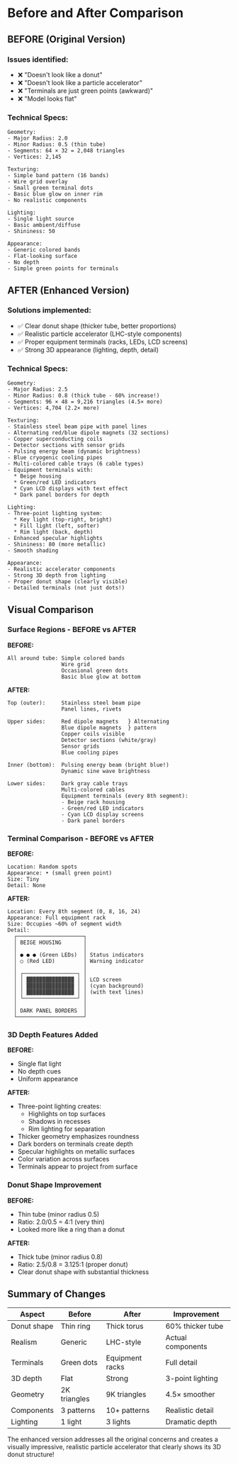 # Before and After Comparison

## BEFORE (Original Version)
### Issues identified:
- ❌ "Doesn't look like a donut"
- ❌ "Doesn't look like a particle accelerator"  
- ❌ "Terminals are just green points (awkward)"
- ❌ "Model looks flat"

### Technical Specs:
```
Geometry:
- Major Radius: 2.0
- Minor Radius: 0.5 (thin tube)
- Segments: 64 × 32 = 2,048 triangles
- Vertices: 2,145

Texturing:
- Simple band pattern (16 bands)
- Wire grid overlay
- Small green terminal dots
- Basic blue glow on inner rim
- No realistic components

Lighting:
- Single light source
- Basic ambient/diffuse
- Shininess: 50

Appearance:
- Generic colored bands
- Flat-looking surface
- No depth
- Simple green points for terminals
```

## AFTER (Enhanced Version)
### Solutions implemented:
- ✅ Clear donut shape (thicker tube, better proportions)
- ✅ Realistic particle accelerator (LHC-style components)
- ✅ Proper equipment terminals (racks, LEDs, LCD screens)
- ✅ Strong 3D appearance (lighting, depth, detail)

### Technical Specs:
```
Geometry:
- Major Radius: 2.5
- Minor Radius: 0.8 (thick tube - 60% increase!)
- Segments: 96 × 48 = 9,216 triangles (4.5× more)
- Vertices: 4,704 (2.2× more)

Texturing:
- Stainless steel beam pipe with panel lines
- Alternating red/blue dipole magnets (32 sections)
- Copper superconducting coils
- Detector sections with sensor grids
- Pulsing energy beam (dynamic brightness)
- Blue cryogenic cooling pipes
- Multi-colored cable trays (6 cable types)
- Equipment terminals with:
  * Beige housing
  * Green/red LED indicators
  * Cyan LCD displays with text effect
  * Dark panel borders for depth

Lighting:
- Three-point lighting system:
  * Key light (top-right, bright)
  * Fill light (left, softer)
  * Rim light (back, depth)
- Enhanced specular highlights
- Shininess: 80 (more metallic)
- Smooth shading

Appearance:
- Realistic accelerator components
- Strong 3D depth from lighting
- Proper donut shape (clearly visible)
- Detailed terminals (not just dots!)
```

## Visual Comparison

### Surface Regions - BEFORE vs AFTER

**BEFORE:**
```
All around tube: Simple colored bands
                 Wire grid
                 Occasional green dots
                 Basic blue glow at bottom
```

**AFTER:**
```
Top (outer):     Stainless steel beam pipe
                 Panel lines, rivets
                 
Upper sides:     Red dipole magnets   } Alternating
                 Blue dipole magnets  } pattern
                 Copper coils visible
                 Detector sections (white/gray)
                 Sensor grids
                 Blue cooling pipes
                 
Inner (bottom):  Pulsing energy beam (bright blue!)
                 Dynamic sine wave brightness
                 
Lower sides:     Dark gray cable trays
                 Multi-colored cables
                 Equipment terminals (every 8th segment):
                 - Beige rack housing
                 - Green/red LED indicators  
                 - Cyan LCD display screens
                 - Dark panel borders
```

### Terminal Comparison - BEFORE vs AFTER

**BEFORE:**
```
Location: Random spots
Appearance: • (small green point)
Size: Tiny
Detail: None
```

**AFTER:**
```
Location: Every 8th segment (0, 8, 16, 24)
Appearance: Full equipment rack
Size: Occupies ~60% of segment width
Detail:
  ┌─────────────────────┐
  │ BEIGE HOUSING       │
  │                     │
  │ ● ● ● (Green LEDs)  │ Status indicators
  │ ○ (Red LED)         │ Warning indicator
  │                     │
  │ ┌─────────────────┐ │
  │ │ ▓▓▓▓▓▓▓▓▓▓▓▓▓▓▓ │ │ LCD screen
  │ │ ▓▓▓▓▓▓▓▓▓▓▓▓▓▓▓ │ │ (cyan background)
  │ │ ▓▓▓▓▓▓▓▓▓▓▓▓▓▓▓ │ │ (with text lines)
  │ └─────────────────┘ │
  │                     │
  │ DARK PANEL BORDERS  │
  └─────────────────────┘
```

### 3D Depth Features Added

**BEFORE:**
- Single flat light
- No depth cues
- Uniform appearance

**AFTER:**
- Three-point lighting creates:
  * Highlights on top surfaces
  * Shadows in recesses
  * Rim lighting for separation
- Thicker geometry emphasizes roundness
- Dark borders on terminals create depth
- Specular highlights on metallic surfaces
- Color variation across surfaces
- Terminals appear to project from surface

### Donut Shape Improvement

**BEFORE:**
- Thin tube (minor radius 0.5)
- Ratio: 2.0/0.5 = 4:1 (very thin)
- Looked more like a ring than a donut

**AFTER:**
- Thick tube (minor radius 0.8)
- Ratio: 2.5/0.8 = 3.125:1 (proper donut)
- Clear donut shape with substantial thickness

## Summary of Changes

| Aspect | Before | After | Improvement |
|--------|--------|-------|-------------|
| Donut shape | Thin ring | Thick torus | 60% thicker tube |
| Realism | Generic | LHC-style | Actual components |
| Terminals | Green dots | Equipment racks | Full detail |
| 3D depth | Flat | Strong | 3-point lighting |
| Geometry | 2K triangles | 9K triangles | 4.5× smoother |
| Components | 3 patterns | 10+ patterns | Realistic detail |
| Lighting | 1 light | 3 lights | Dramatic depth |

The enhanced version addresses all the original concerns and creates a visually impressive, realistic particle accelerator that clearly shows its 3D donut structure!
